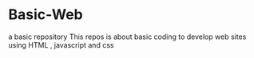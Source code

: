# Basic-Web
a basic repository
This repos is about basic coding to develop web sites using HTML , javascript and css
